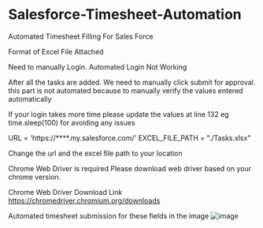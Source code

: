 # Salesforce-Timesheet-Automation

Automated Timesheet Filling For Sales Force

Format of Excel File Attached

Need to manually Login. Automated Login Not Working

After all the tasks are added. We need to manually click submit for approval.
this part is not automated because to manually verify the values entered automatically

If your login takes more time please update the values at line 132 
eg time.sleep(100) for avoiding any issues


URL = 'https://****.my.salesforce.com/'
EXCEL_FILE_PATH = "./Tasks.xlsx"

Change the url and the excel file path to your location

Chrome Web Driver is required Please download web driver based on your chrome version.

Chrome Web Driver Download Link
https://chromedriver.chromium.org/downloads

Automated timesheet submission for these fields in the image 
![image](https://user-images.githubusercontent.com/18065155/169825269-f8f815c4-4259-4b60-b8d6-a7c589e518d0.png)


